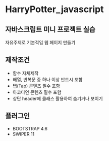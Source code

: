 # HarryPotter_javascript

## 자바스크립트 미니 프로젝트 실습
자유주제로 기본적입 웹 페이지 만들기

## 제작조건
- 함수 자체제작
- 배열, 반복문 중 하나 이상 반드시 포함
- 탭(Tap) 콘텐츠 필수 포함
- 아코디언 콘텐츠 필수 포함
- 상단 header에 클래스 활용하여 숨기거나 보이기

## 플러그인
- BOOTSTRAP 4.6
- SWIPER 11
